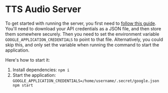 # TTS Audio Server

To get started with running the server, you first need to [follow this guide](https://cloud.google.com/text-to-speech/docs/quickstart-client-libraries). You'll need to download your API credentials as a JSON file, and then store them somewhere securely. Then you need to set the environment variable `GOOGLE_APPLICATION_CREDENTIALS` to point to that file. Alternatively, you could skip this, and only set the variable when running the command to start the application.

Here's how to start it:

1. Install dependencies: `npm i`
2. Start the application: `GOOGLE_APPLICATION_CREDENTIALS=/home/username/.secret/google.json npm start`
